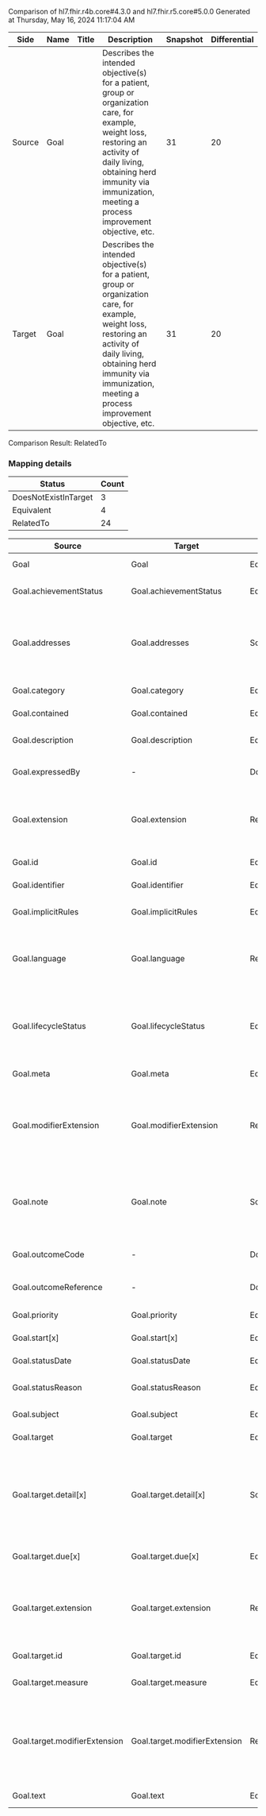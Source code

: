 Comparison of hl7.fhir.r4b.core#4.3.0 and hl7.fhir.r5.core#5.0.0
Generated at Thursday, May 16, 2024 11:17:04 AM

| Side | Name | Title | Description | Snapshot | Differential |
| --- | --- | --- | --- | --- | --- |
| Source | Goal |  | Describes the intended objective(s) for a patient, group or organization care, for example, weight loss, restoring an activity of daily living, obtaining herd immunity via immunization, meeting a process improvement objective, etc. | 31 | 20 |
| Target | Goal |  | Describes the intended objective(s) for a patient, group or organization care, for example, weight loss, restoring an activity of daily living, obtaining herd immunity via immunization, meeting a process improvement objective, etc. | 31 | 20 |


Comparison Result: RelatedTo


### Mapping details

| Status | Count |
| ------ | ----- |
DoesNotExistInTarget | 3 |
Equivalent | 4 |
RelatedTo | 24 |


| Source | Target | Status | Message |
| ------ | ------ | ------ | ------- |
| Goal | Goal | Equivalent | R4B `Goal` maps as Equivalent to R5 `Goal` |
| Goal.achievementStatus | Goal.achievementStatus | Equivalent | R4B `Goal.achievementStatus` maps as Equivalent to R5 `Goal.achievementStatus` |
| Goal.addresses | Goal.addresses | SourceIsNarrowerThanTarget | R4B `Goal.addresses` maps as SourceIsNarrowerThanTarget to R5 `Goal.addresses` - addresses has change due to type change: R4B `addresses` `Reference` maps as SourceIsNarrowerThanTarget for R5 `addresses` |
| Goal.category | Goal.category | Equivalent | R4B `Goal.category` maps as Equivalent to R5 `Goal.category` |
| Goal.contained | Goal.contained | Equivalent | R4B `Goal.contained` maps as Equivalent to R5 `Goal.contained` |
| Goal.description | Goal.description | Equivalent | R4B `Goal.description` maps as Equivalent to R5 `Goal.description` |
| Goal.expressedBy | - | DoesNotExistInTarget | R4B `Goal.expressedBy` does not appear in the target and has no mapping for `Goal`. |
| Goal.extension | Goal.extension | RelatedTo | R4B `Goal.extension` maps as RelatedTo to R5 `Goal.extension` - extension has change due to type change: R4B `extension` `Extension` maps as RelatedTo for R5 `extension` |
| Goal.id | Goal.id | Equivalent | R4B `Goal.id` maps as Equivalent to R5 `Goal.id` |
| Goal.identifier | Goal.identifier | Equivalent | R4B `Goal.identifier` maps as Equivalent to R5 `Goal.identifier` |
| Goal.implicitRules | Goal.implicitRules | Equivalent | R4B `Goal.implicitRules` maps as Equivalent to R5 `Goal.implicitRules` |
| Goal.language | Goal.language | RelatedTo | R4B `Goal.language` maps as RelatedTo to R5 `Goal.language` - language made the binding required (from Preferred) for http://hl7.org/fhir/ValueSet/all-languages|5.0.0 |
| Goal.lifecycleStatus | Goal.lifecycleStatus | Equivalent | R4B `Goal.lifecycleStatus` maps as Equivalent to R5 `Goal.lifecycleStatus` - lifecycleStatus has compatible required binding for code type: http://hl7.org/fhir/ValueSet/goal-status|4.3.0 and http://hl7.org/fhir/ValueSet/goal-status|5.0.0 (Equivalent) |
| Goal.meta | Goal.meta | Equivalent | R4B `Goal.meta` maps as Equivalent to R5 `Goal.meta` |
| Goal.modifierExtension | Goal.modifierExtension | RelatedTo | R4B `Goal.modifierExtension` maps as RelatedTo to R5 `Goal.modifierExtension` - modifierExtension has change due to type change: R4B `modifierExtension` `Extension` maps as RelatedTo for R5 `modifierExtension` |
| Goal.note | Goal.note | SourceIsNarrowerThanTarget | R4B `Goal.note` maps as SourceIsNarrowerThanTarget to R5 `Goal.note` - note has change due to type change: R4B `note` `Annotation` maps as SourceIsNarrowerThanTarget for R5 `note` |
| Goal.outcomeCode | - | DoesNotExistInTarget | R4B `Goal.outcomeCode` does not appear in the target and has no mapping for `Goal`. |
| Goal.outcomeReference | - | DoesNotExistInTarget | R4B `Goal.outcomeReference` does not appear in the target and has no mapping for `Goal`. |
| Goal.priority | Goal.priority | Equivalent | R4B `Goal.priority` maps as Equivalent to R5 `Goal.priority` |
| Goal.start[x] | Goal.start[x] | Equivalent | R4B `Goal.start[x]` maps as Equivalent to R5 `Goal.start[x]` |
| Goal.statusDate | Goal.statusDate | Equivalent | R4B `Goal.statusDate` maps as Equivalent to R5 `Goal.statusDate` |
| Goal.statusReason | Goal.statusReason | Equivalent | R4B `Goal.statusReason` maps as Equivalent to R5 `Goal.statusReason` |
| Goal.subject | Goal.subject | Equivalent | R4B `Goal.subject` maps as Equivalent to R5 `Goal.subject` |
| Goal.target | Goal.target | Equivalent | R4B `Goal.target` maps as Equivalent to R5 `Goal.target` |
| Goal.target.detail[x] | Goal.target.detail[x] | SourceIsNarrowerThanTarget | R4B `Goal.target.detail[x]` maps as SourceIsNarrowerThanTarget to R5 `Goal.target.detail[x]` - detail[x] has change due to type change: R4B `detail[x]` `Ratio` maps as SourceIsNarrowerThanTarget for R5 `detail[x]` |
| Goal.target.due[x] | Goal.target.due[x] | Equivalent | R4B `Goal.target.due[x]` maps as Equivalent to R5 `Goal.target.due[x]` |
| Goal.target.extension | Goal.target.extension | RelatedTo | R4B `Goal.target.extension` maps as RelatedTo to R5 `Goal.target.extension` - extension has change due to type change: R4B `extension` `Extension` maps as RelatedTo for R5 `extension` |
| Goal.target.id | Goal.target.id | Equivalent | R4B `Goal.target.id` maps as Equivalent to R5 `Goal.target.id` |
| Goal.target.measure | Goal.target.measure | Equivalent | R4B `Goal.target.measure` maps as Equivalent to R5 `Goal.target.measure` |
| Goal.target.modifierExtension | Goal.target.modifierExtension | RelatedTo | R4B `Goal.target.modifierExtension` maps as RelatedTo to R5 `Goal.target.modifierExtension` - modifierExtension has change due to type change: R4B `modifierExtension` `Extension` maps as RelatedTo for R5 `modifierExtension` |
| Goal.text | Goal.text | Equivalent | R4B `Goal.text` maps as Equivalent to R5 `Goal.text` |

